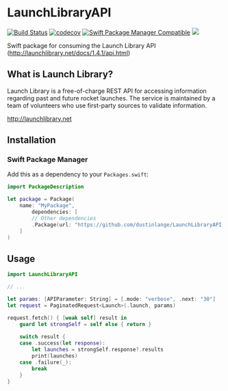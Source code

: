 # LaunchLibraryAPI

[![Build Status](https://app.bitrise.io/app/364818605c2b5b91/status.svg?token=fANlrqLBpVtTFRwLH99lTg&branch=develop)](https://app.bitrise.io/app/364818605c2b5b91)
[![codecov](https://codecov.io/gh/dustinlange/LaunchLibraryAPI/branch/develop/graph/badge.svg)](https://codecov.io/gh/dustinlange/LaunchLibraryAPI)
[![Swift Package Manager Compatible](https://img.shields.io/badge/Swift%20Package%20Manager-compatible-4BC51D.svg?style=flat)](https://github.com/apple/swift-package-manager)
![](https://img.shields.io/badge/swift-5-223344.svg?logo=swift&labelColor=FA7343&logoColor=white)

Swift package for consuming the Launch Library API (http://launchlibrary.net/docs/1.4.1/api.html)

## What is Launch Library?
Launch Library is a free-of-charge REST API for accessing information regarding past and future rocket launches.  The service is maintained by a team of volunteers who use first-party sources to validate information.

http://launchlibrary.net

## Installation
### Swift Package Manager
Add this as a dependency to your `Packages.swift`:
```swift
import PackageDescription

let package = Package(
    name: "MyPackage",
        dependencies: [
        // Other dependencies
        .Package(url: "https://github.com/dustinlange/LaunchLibraryAPI.git", majorVersion: 1)
    ]
)
```
## Usage

```swift
import LaunchLibraryAPI

// ...

let params: [APIParameter: String] = [.mode: "verbose", .next: "30"]
let request = PaginatedRequest<Launch>(.launch, params)

request.fetch() { [weak self] result in
    guard let strongSelf = self else { return }
    
    switch result {
    case .success(let response):
        let launches = strongSelf.response?.results
        print(launches)
    case .failure(_):
        break
    }
}
```
